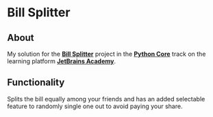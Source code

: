 # Bill Splitter
## About
My solution for the [**Bill Splitter**][project] project in the [**Python Core**][track] track on the learning platform [**JetBrains Academy**][platform].

[platform]: https://hyperskill.org/
[project]: https://hyperskill.org/projects/175
[track]: https://hyperskill.org/tracks/2

## Functionality
Splits the bill equally among your friends and has an added selectable feature to randomly single one out to avoid paying your share.
